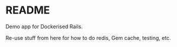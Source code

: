# README

Demo app for Dockerised Rails.

Re-use stuff from here for how to do redis, Gem cache, testing, etc.
